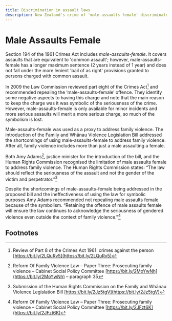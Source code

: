```yaml
---
title: Discrimination in assault laws
description: New Zealand's crime of 'male assaults female' discriminates against men with a gender specific crime that gives them harsher penalties.
---
```


# Male Assaults Female
Section 194 of the 1961 Crimes Act includes *male-assaults-female*. It covers assaults that are equivalent to 'common assault'; however,  male-assaults-female has a longer maximum sentence (2 years instead of 1 year) and does not fall under the more lenient 'bail of as right' provisions granted to persons charged with common assault.
    
In 2009 the Law Commission reviewed part eight of the Crimes Act[^1] and recommended repealing the ‘male-assaults-female’ offence. They identify some negative aspects to having this charge and note that the main reason to keep the charge was it was symbolic of the seriousness of the crime. However, male-assaults-female is only available for minor incidents and more serious assaults will merit a more serious charge, so much of the symbolism is lost.

Male-assaults-female was used as a proxy to address family violence. The introduction of the Family and Whānau Violence Legislation Bill addressed the shortcomings of using male-assaults-female to address family violence. After all, family violence includes more than just a male assaulting a female. 

Both Amy Adams[^2], justice minister for the introduction of the bill, and the Human Rights Commission recognised the limitation of male assaults female to address family violence. The Human Rights Commission states: “The law should reflect the seriousness of the assault and not the gender of the victim and perpetrator.”[^3]

Despite the shortcomings of male-assaults-female being addressed in the proposed bill and the ineffectiveness of using the law for symbolic purposes Amy Adams recommended not repealing male assaults female because of the symbolism. “Retaining the offence of male assaults female will ensure the law continues to acknowledge the seriousness of gendered violence even outside the context of family violence."[^4]

## Footnotes
[^1]: Review of Part 8 of the Crimes Act 1961: crimes against the person [https://bit.ly/2LQuRv5](https://bit.ly/2LQuRv5)
[^2]: Reform Of Family Violence Law – Paper Three: Prosecuting family violence – Cabinet Social Policy Committee [https://bit.ly/2MoYwNh](https://bit.ly/2MoYwNh) – paragraph 35
[^3]: Submission of the Human Rights Commission on the Family and Whānau Violence Legislation Bill [https://bit.ly/2Jz5tgV](https://bit.ly/2Jz5tgV)
[^4]: Reform Of Family Violence Law – Paper Three: Prosecuting family violence – Cabinet Social Policy Committee [https://bit.ly/2JFzt6K](https://bit.ly/2JFzt6K)
